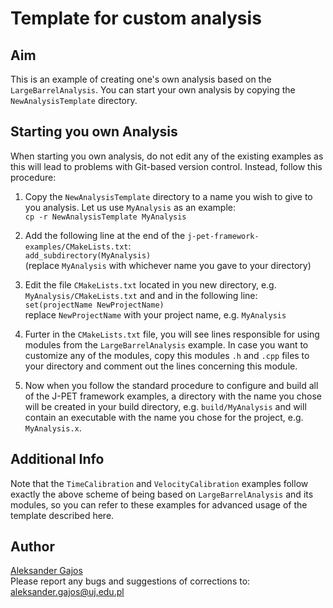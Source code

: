 # Template for custom analysis

## Aim
This is an example of creating one's own analysis based on the `LargeBarrelAnalysis`. You can start your own analysis by copying the `NewAnalysisTemplate` directory.

## Starting you own Analysis
When starting you own analysis, do not edit any of the existing examples as this will lead to problems with Git-based version control. Instead, follow this procedure:

 1. Copy the `NewAnalysisTemplate` directory to a name you wish to give to you analysis. Let us use `MyAnalysis` as an example:  
    `cp -r NewAnalysisTemplate MyAnalysis`

 2. Add the following line at the end of the `j-pet-framework-examples/CMakeLists.txt`:  
    `add_subdirectory(MyAnalysis)`  
    (replace `MyAnalysis` with whichever name you gave to your directory)

 3. Edit the file `CMakeLists.txt` located in you new directory, e.g. `MyAnalysis/CMakeLists.txt` and and in the following line:  
    `set(projectName NewProjectName)`  
    replace `NewProjectName` with your project name, e.g. `MyAnalysis`

 4. Furter in the `CMakeLists.txt` file, you will see lines responsible for using modules from the `LargeBarrelAnalysis` example. In case you want to customize any of the modules, copy this modules `.h` and `.cpp` files to your directory and comment out the lines concerning this module.

 5. Now when you follow the standard procedure to configure and build all of the J-PET framework examples, a directory with the name you chose will be created in your build directory, e.g. `build/MyAnalysis` and will contain an executable with the name you chose for the project, e.g. `MyAnalysis.x`.

## Additional Info
Note that the `TimeCalibration` and `VelocityCalibration` examples follow exactly the above scheme of being based on `LargeBarrelAnalysis` and its modules, so you can refer to these examples for advanced usage of the template described here.

## Author
[Aleksander Gajos](https://github.com/alekgajos)  
Please report any bugs and suggestions of corrections to: [aleksander.gajos@uj.edu.pl](aleksander.gajos@uj.edu.pl)